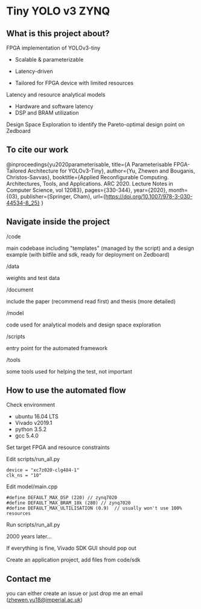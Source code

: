 # Tiny YOLO v3 ZYNQ

## What is this project about?

FPGA implementation of YOLOv3-tiny 

- Scalable & parameterizable

- Latency-driven

- Tailored for FPGA device with limited resources

Latency and resource analytical models 
- Hardware and software latency
- DSP and BRAM utilization

Design Space Exploration to identify the Pareto-optimal design point on Zedboard

## To cite our work
@inproceedings{yu2020parameterisable,
  title={A Parameterisable FPGA-Tailored Architecture for YOLOv3-Tiny},
  author={Yu, Zhewen and Bouganis, Christos-Savvas},
  booktitle={Applied Reconfigurable Computing. Architectures, Tools, and Applications. ARC 2020. Lecture Notes in Computer Science, vol 12083},
  pages={330-344},
  year={2020},
  month={03},
  publisher={Springer, Cham},
  url={https://doi.org/10.1007/978-3-030-44534-8_25}
}

## Navigate inside the project
/code

main codebase including "templates" (managed by the script) and a design example (with bitfile and sdk, ready for deployment on Zedboard)

/data

weights and test data

/document

include the paper (recommend read first) and thesis (more detailed)

/model

code used for analytical models and design space exploration

/scripts

entry point for the automated framework

/tools

some tools used for helping the test, not important

## How to use the automated flow

Check environment
- ubuntu 16.04 LTS 
- Vivado v2019.1
- python 3.5.2
- gcc 5.4.0

Set target FPGA and resource constraints

Edit scripts/run_all.py
```
device = "xc7z020-clg484-1"
clk_ns = "10"
```

Edit model/main.cpp
```
#define DEFAULT_MAX_DSP (220) // zynq7020
#define DEFAULT_MAX_BRAM_18k (280) // zynq7020
#define DEFAULT_MAX_ULTILISATION (0.9)  // usually won't use 100% resources
```

Run scripts/run_all.py

2000 years later...

If everything is fine, Vivado SDK GUI should pop out

Create an application project, add files from code/sdk


 ## Contact me

 you can either create an issue or just drop me an email (zhewen.yu18@imperial.ac.uk)

